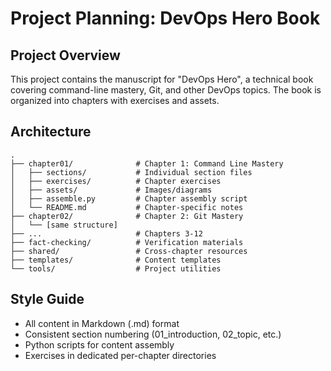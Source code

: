 # Project Planning: DevOps Hero Book

## Project Overview
This project contains the manuscript for "DevOps Hero", a technical book covering command-line mastery, Git, and other DevOps topics. The book is organized into chapters with exercises and assets.

## Architecture
```
.
├── chapter01/              # Chapter 1: Command Line Mastery
│   ├── sections/           # Individual section files
│   ├── exercises/          # Chapter exercises
│   ├── assets/             # Images/diagrams
│   ├── assemble.py         # Chapter assembly script
│   └── README.md           # Chapter-specific notes
├── chapter02/              # Chapter 2: Git Mastery
│   └── [same structure]    
├── ...                     # Chapters 3-12
├── fact-checking/          # Verification materials
├── shared/                 # Cross-chapter resources
├── templates/              # Content templates
└── tools/                  # Project utilities
```

## Style Guide
- All content in Markdown (.md) format
- Consistent section numbering (01_introduction, 02_topic, etc.)
- Python scripts for content assembly
- Exercises in dedicated per-chapter directories
